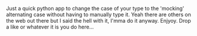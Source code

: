 Just a quick python app to change the case of your type to the 'mocking' alternating case without having to manually type it. Yeah there are others on the web out there but I said the hell with it, I'mma do it anyway. Enjyoy. Drop a like or whatever it is you do here...